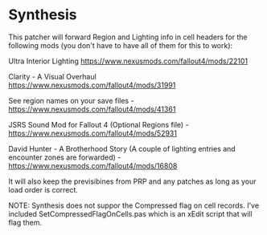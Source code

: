 # Synthesis

This patcher will forward Region and Lighting info in cell headers for the following mods (you don't have to have all of them for this to work):

Ultra Interior Lighting https://www.nexusmods.com/fallout4/mods/22101

Clarity - A Visual Overhaul https://www.nexusmods.com/fallout4/mods/31991

See region names on your save files - https://www.nexusmods.com/fallout4/mods/41361

JSRS Sound Mod for Fallout 4 (Optional Regions file) - https://www.nexusmods.com/fallout4/mods/52931

David Hunter - A Brotherhood Story (A couple of lighting entries and encounter zones are forwarded) - https://www.nexusmods.com/fallout4/mods/16808

It will also keep the previsibines from PRP and any patches as long as your load order is correct. 

NOTE: Synthesis does not suppor the Compressed flag on cell records. I've included SetCompressedFlagOnCells.pas which is an xEdit script that will flag them. 

